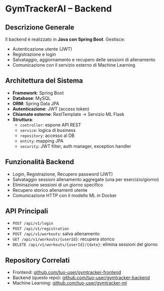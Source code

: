 # GymTrackerAI – Backend

## Descrizione Generale

Il backend è realizzato in **Java con Spring Boot**. Gestisce:
- Autenticazione utente (JWT)
- Registrazione e login
- Salvataggio, aggiornamento e recupero delle sessioni di allenamento
- Comunicazione con il servizio esterno di Machine Learning

## Architettura del Sistema

- **Framework**: Spring Boot  
- **Database**: MySQL  
- **ORM**: Spring Data JPA  
- **Autenticazione**: JWT (access token)  
- **Chiamate esterne**: RestTemplate → Servizio ML Flask  
- **Struttura**:
  - `controller`: espone API REST  
  - `service`: logica di business  
  - `repository`: accesso al DB  
  - `entity`: mapping JPA  
  - `security`: JWT filter, auth manager, exception handler

## Funzionalità Backend

- Login, Registrazione, Recupero password (JWT)
- Salvataggio sessioni allenamento aggregate (una per esercizio/giorno)
- Eliminazione sessioni di un giorno specifico
- Recupero storico allenamenti utente
- Comunicazione HTTP con il modello ML in Docker

## API Principali

- `POST /api/v1/login`
- `POST /api/v1/registration`
- `POST /api/v1/workouts`: salva allenamento
- `GET /api/v1/workouts/{userId}`: recupera storico
- `DELETE /api/v1/workouts/{userId}/{date}`: elimina sessioni del giorno

## Repository Correlati

- Frontend: [github.com/tuo-user/gymtracker-frontend](https://github.com/tuo-user/gymtracker-frontend)
- Backend (questo repo): [github.com/tuo-user/gymtracker-backend](https://github.com/tuo-user/gymtracker-backend)
- Machine Learning: [github.com/tuo-user/gymtracker-ml](https://github.com/tuo-user/gymtracker-ml)
